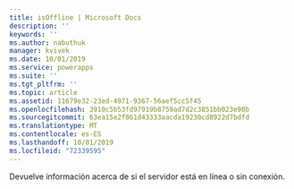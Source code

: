 ```yaml
---
title: isOffline | Microsoft Docs
description: ''
keywords: ''
ms.author: nabuthuk
manager: kvivek
ms.date: 10/01/2019
ms.service: powerapps
ms.suite: ''
ms.tgt_pltfrm: ''
ms.topic: article
ms.assetid: 11679e32-23ed-4971-9367-56aef5cc5f45
ms.openlocfilehash: 3910c5b53fd97919b8759ad7d2c3851bb023e98b
ms.sourcegitcommit: 63ea15e2f861d43333aacda19230cd8922d7bdfd
ms.translationtype: MT
ms.contentlocale: es-ES
ms.lasthandoff: 10/01/2019
ms.locfileid: "72339595"
---
```

Devuelve información acerca de si el servidor está en línea o sin conexión.
